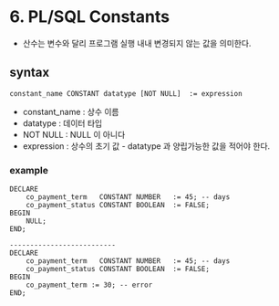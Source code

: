 # 6. PL/SQL Constants
- 산수는 변수와 달리 프로그램 실행 내내 변경되지 않는 값을 의미한다.

## syntax
```oracle-sql
constant_name CONSTANT datatype [NOT NULL]  := expression
```
- constant_name : 상수 이름
- datatype : 데이터 타입
- NOT NULL : NULL 이 아니다
- expression : 상수의 초기 값 - datatype 과 양립가능한 값을 적어야 한다.

### example
```oracle-sql
DECLARE
    co_payment_term   CONSTANT NUMBER   := 45; -- days 
    co_payment_status CONSTANT BOOLEAN  := FALSE; 
BEGIN
    NULL;
END;

--------------------------
DECLARE
    co_payment_term   CONSTANT NUMBER   := 45; -- days 
    co_payment_status CONSTANT BOOLEAN  := FALSE; 
BEGIN
    co_payment_term := 30; -- error
END;
```


